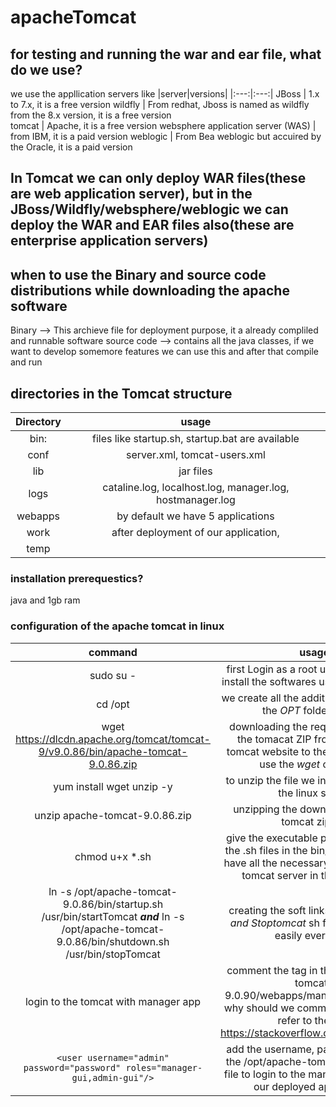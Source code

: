 # apacheTomcat

## for testing and running the war and ear file, what do we use?
we use the appllication servers like
|server|versions|
|:---:|:---:|
JBoss | 1.x to 7.x, it is a free version
wildfly | From redhat, Jboss is named as wildfly from the 8.x version, it is a free version  
tomcat | Apache, it is a free version 
websphere application server (WAS) | from IBM, it is a paid version
weblogic | From Bea weblogic but accuired by the Oracle, it is a paid version

## In Tomcat we can only deploy WAR files(these are web application server), but in the JBoss/Wildfly/websphere/weblogic we can deploy the WAR and EAR files also(these are enterprise application servers)

## when to use the Binary and source code distributions while downloading the apache software
Binary --> This archieve file for deployment purpose, it a already compliled and runnable software
source code --> contains all the java classes, if we want to develop somemore features we can use this and after that compile and run  

## directories in the Tomcat structure
|Directory|usage|
|:---:|:---:|
 bin: | files like startup.sh, startup.bat are available
 conf | server.xml, tomcat-users.xml
 lib |jar files
 logs | cataline.log, localhost.log, manager.log, hostmanager.log
 webapps | by default we have 5 applications
 work | after deployment of our application, 
 temp |

### installation prerequestics?
java and 1gb ram
### configuration of the apache tomcat in linux
|command|usage|
|:---:|:---:|
sudo su - | first Login as a root user, we can only install the softwares using the root user 
cd /opt | we create all the additional softwares in the *OPT* folder in linux
wget https://dlcdn.apache.org/tomcat/tomcat-9/v9.0.86/bin/apache-tomcat-9.0.86.zip | downloading the required version of the tomacat ZIP from the apache tomcat website to the linux server we use the *wget* command  
yum install wget unzip -y | to unzip the file we install the unzip to the linux server 
unzip apache-tomcat-9.0.86.zip | unzipping the downloaded apache tomcat zip file 
chmod u+x *.sh | give the executable permissions to all the .sh files in the bin/ directory as we have all the necessary files to start the tomcat server in the bin/ folder
ln -s /opt/apache-tomcat-9.0.86/bin/startup.sh /usr/bin/startTomcat ***and*** ln -s /opt/apache-tomcat-9.0.86/bin/shutdown.sh /usr/bin/stopTomcat | creating the soft links for the *startup and Stoptomcat* sh files to access it easily every time
login to the tomcat with manager app | comment the <value> tag in the /opt/apache-tomcat-9.0.90/webapps/manager/META-INF. why should we comment the value tag refer to the link: https://stackoverflow.com/a/36773669 
`<user username="admin" password="password" roles="manager-gui,admin-gui"/>` | add the username, password, roles in the /opt/apache-tomcat-9.0.90/conf file to login to the manger app and see our deployed applications
 
